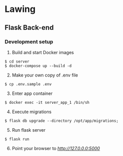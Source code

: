 # Lawing

## Flask Back-end

### Development setup

1) Build and start Docker images
```
$ cd server
$ docker-compose up --build -d
```

2) Make your own copy of .env file  
```
$ cp .env.sample .env
```

3) Enter app container
```
$ docker exec -it server_app_1 /bin/sh
```

4) Execute migrations
```
$ flask db upgrade --directory /opt/app/migrations;
```

5) Run flask server
```
$ flask run
```

6) Point your browser to *http://127.0.0.0:5000*

